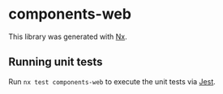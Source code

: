 # components-web

This library was generated with [Nx](https://nx.dev).

## Running unit tests

Run `nx test components-web` to execute the unit tests via [Jest](https://jestjs.io).
